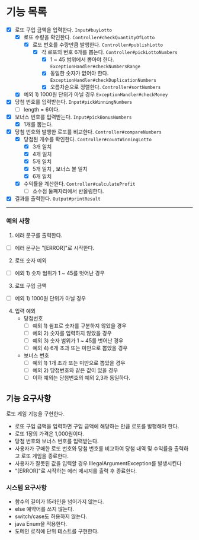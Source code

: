 # 기능 목록 

- [x] 로또 구입 금액을 입력한다.    ``` Input#buyLotto ```
    - [x] 로또 수량을 확인한다.     ```Controller#checkQuantityOfLotto```
        - [x] 로또 번호를 수량만큼 발행한다. ```Controller#publishLotto```
          - [x] 각 로또의 번호 6개를 뽑는다. ```Controller#pickLottoNumbers```
            - [x] 1 ~ 45 범위에서 뽑아야 한다. ```ExceptionHandler#checkNumbersRange```
            - [x] 동일한 숫자가 없어야 한다. ```ExceptionHandler#checkDuplicationNumbers```
            - [x] 오름차순으로 정렬한다. ```Controller#sortNumbers```
    - [x] 예외 1)  1000원 단위가 아닐 경우 ```ExceptionHandler#checkMoney```
- [x] 당첨 번호를 입력받는다. ```Input#pickWinningNumbers```
    - [ ] length = 6이다. 
- [x] 보너스 번호를 입력받는다. ```Input#pickBonusNumbers ```
    - [x] 1개를 뽑는다.
- [x] 당첨 번호와 발행한 로또를 비교한다. ```Controller#compareNumbers```
  - [x] 당첨된 개수를 확인한다. ```Controller#countWinningLotto```
    - [x] 3개 일치 
    - [x] 4개 일치
    - [x] 5개 일치
    - [x] 5개 일치 , 보너스 볼 일치 
    - [x] 6개 일치 
  - [x] 수익률을 계산한다. ```Controller#calculateProfit```
    - [ ] 소수점 둘째자리에서 반올림한다. 
- [x] 결과를 출력한다. ```Output#printResult```
-----------------------------------------------
### 예외 사항
1. 에러 문구를 출력한다. 
- [ ] 에러 문구는 "[ERROR]"로 시작한다. 

2. 로또 숫자 예외
- [ ] 예외 1) 숫자 범위가 1 ~ 45를 벗어난 경우
3. 로또 구입 금액 
- [ ] 예외 1) 1000원 단위가 아닐 경우 
4. 입력 예외 
   - 당첨번호
       - [ ] 예외 1) 쉼표로 숫자를 구분하지 않았을 경우
       - [ ] 예외 2) 숫자를 입력하지 않았을 경우
       - [ ] 예외 3) 숫자 범위가 1 ~ 45를 벗어난 경우
       - [ ] 예외 4) 6개 초과 또는 미만으로 뽑았을 경우
   - 보너스 번호
        - [ ] 예외 1) 1개 초과 또는 미만으로 뽑았을 경우
        - [ ] 예외 2) 당첨번호와 같은 값이 있을 경우
        - [ ] 이하 예외는 당첨번호의 예외 2,3과 동일하다.

## 기능 요구사항
로또 게임 기능을 구현한다. 

- 로또 구입 금액을 입력하면 구입 금액에 해당하는 만큼 로또를 발행해야 한다.
- 로또 1장의 가격은 1,000원이다.
- 당첨 번호와 보너스 번호를 입력받는다.
- 사용자가 구매한 로또 번호와 당첨 번호를 비교하여 당첨 내역 및 수익률을 출력하고 로또 게임을 종료한다.
- 사용자가 잘못된 값을 입력할 경우 IllegalArgumentException를 발생시킨다 
- "[ERROR]"로 시작하는 에러 메시지를 출력 후 종료한다.

### 시스템 요구사항 
- 함수의 길이가 15라인을 넘어가지 않는다. 
- else 예약어를 쓰지 않는다. 
- switch/case도 허용하지 않는다.
- java Enum을 적용한다. 
- 도메인 로직에 단위 테스트를 구현한다. 

